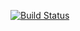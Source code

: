 [![Build Status](https://travis-ci.org/sakerilia/ci.svg?branch=master)](https://travis-ci.org/sakerilia/ci)
